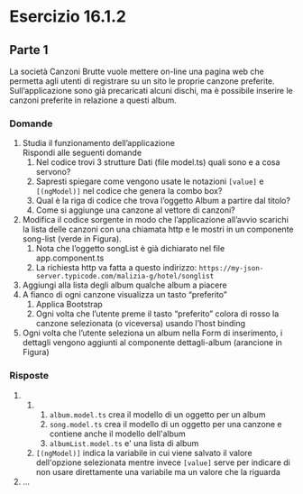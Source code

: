 # Esercizio 16.1.2

## Parte 1
La società Canzoni Brutte vuole mettere on-line una pagina web che permetta agli utenti di registrare su un sito le proprie canzone preferite.
Sull’applicazione sono già precaricati alcuni dischi, ma è possibile inserire le canzoni preferite in relazione a questi album.
### Domande
1. Studia il funzionamento dell’applicazione<br>
    Rispondi alle seguenti domande
      1. Nel codice trovi 3 strutture Dati (file model.ts) quali sono e a cosa servono?
      2. Sapresti spiegare come vengono usate le notazioni `[value]` e `[(ngModel)]` nel codice che genera la combo box?
      3. Qual è la riga di codice che trova l’oggetto Album a partire dal titolo?
      4. Come si aggiunge una canzone al vettore di canzoni?
2. Modifica il codice sorgente in modo che l’applicazione all’avvio scarichi la lista delle canzoni con una chiamata http e le mostri in un componente song-list (verde in Figura).
    1. Nota che l’oggetto songList è già dichiarato nel file app.component.ts
    2. La richiesta http va fatta a questo indirizzo: `https://my-json-server.typicode.com/malizia-g/hotel/songlist`
3. Aggiungi alla lista degli album qualche album a piacere
4. A fianco di ogni canzone visualizza un tasto “preferito”
    1. Applica Bootstrap
    2. Ogni volta che l’utente preme il tasto “preferito” colora di rosso la canzone selezionata (o viceversa) usando l’host binding
5. Ogni volta che l’utente seleziona un album nella Form di inserimento, i dettagli vengono aggiunti al componente dettagli-album  (arancione in Figura)

### Risposte
1.  1.  1. `album.model.ts` crea il modello di un oggetto per un album
        2. `song.model.ts` crea il modello di un oggetto per una canzone e contiene anche il modello dell'album
        3. `albumList.model.ts` e' una lista di album
    2. `[(ngModel)]` indica la variabile in cui viene salvato il valore dell'opzione selezionata mentre invece `[value]` serve per indicare di non usare direttamente una variabile ma un valore che la riguarda
2. ...